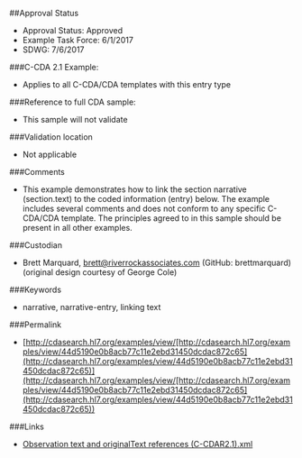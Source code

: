 ##Approval Status 

* Approval Status: Approved
* Example Task Force: 6/1/2017
* SDWG: 7/6/2017

###C-CDA 2.1 Example: 
* Applies to all C-CDA/CDA templates with this entry type

###Reference to full CDA sample:
* This sample will not validate

###Validation location
* Not applicable

###Comments
* This example demonstrates how to link the section narrative (section.text) to the coded information (entry) below. The example includes several comments and does not conform to any specific C-CDA/CDA template. The principles agreed to in this sample should be present in all other examples. 

###Custodian
* Brett Marquard, brett@riverrockassociates.com (GitHub: brettmarquard) (original design courtesy of George Cole)

###Keywords

* narrative, narrative-entry, linking text


###Permalink 

* [http://cdasearch.hl7.org/examples/view/[http://cdasearch.hl7.org/examples/view/44d5190e0b8acb77c11e2ebd31450dcdac872c65](http://cdasearch.hl7.org/examples/view/44d5190e0b8acb77c11e2ebd31450dcdac872c65)](http://cdasearch.hl7.org/examples/view/[http://cdasearch.hl7.org/examples/view/44d5190e0b8acb77c11e2ebd31450dcdac872c65](http://cdasearch.hl7.org/examples/view/44d5190e0b8acb77c11e2ebd31450dcdac872c65))

###Links 

* [Observation text and originalText references (C-CDAR2.1).xml](https://github.com/HL7/C-CDA-Examples/tree/master/General/Narrative%20Reference%20-%20Observation/Observation%20text%20and%20originalText%20references%20%28C-CDAR2.1%29.xml)
